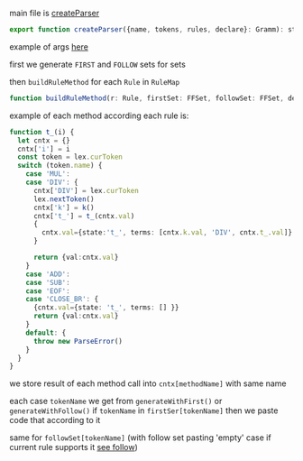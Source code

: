 main file is [createParser](../generator/createParser.ts)

```javascript
export function createParser({name, tokens, rules, declare}: Gramm): string 
```
example of args [here](gramm.ts)

first we generate `FIRST` and `FOLLOW` sets for sets

then `buildRuleMethod` for each `Rule` in `RuleMap`
```javascript
function buildRuleMethod(r: Rule, firstSet: FFSet, followSet: FFSet, dec: DeclareRule): string
```
example of each method according each rule is:
```typescript
function t_(i) {
  let cntx = {}
  cntx['i'] = i
  const token = lex.curToken
  switch (token.name) {
    case 'MUL':
    case 'DIV': {
      cntx['DIV'] = lex.curToken
      lex.nextToken()
      cntx['k'] = k()
      cntx['t_'] = t_(cntx.val)
      {
        cntx.val={state:'t_', terms: [cntx.k.val, 'DIV', cntx.t_.val]}
      }

      return {val:cntx.val}
    }
    case 'ADD':
    case 'SUB':
    case 'EOF': 
    case 'CLOSE_BR': {
      {cntx.val={state: 't_', terms: [] }}
      return {val:cntx.val}
    }
    default: {
      throw new ParseError()
    }
  }
}
```
we store result of each method call into `cntx[methodName]` with same name

each case `tokenName` we get from `generateWithFirst()` or `generateWithFollow()`
if `tokenName` in `firstSer[tokenName]` then we paste code that according to it

same for `followSet[tokenName]` (with follow set pasting 'empty' case if current rule supports it [see follow](https://en.wikipedia.org/wiki/LL_parser#Terminology))
